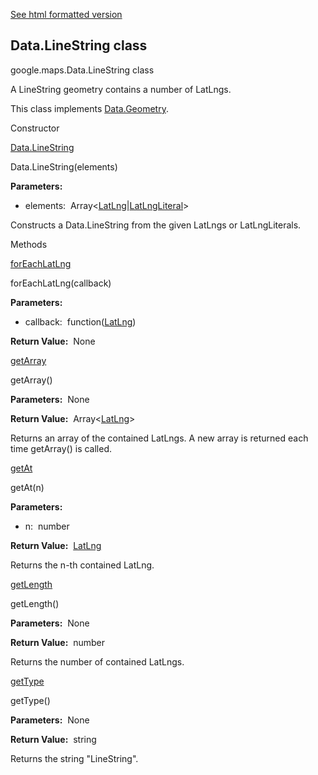 [See html formatted version](https://huasofoundries.github.io/google-maps-documentation/Data.LineString.html)


Data.LineString class
---------------------

google.maps.Data.LineString class

A LineString geometry contains a number of LatLngs.

This class implements [Data.Geometry](Data.Geometry.md).

Constructor

[Data.LineString](#Data.LineString.constructor)

Data.LineString(elements)

**Parameters:** 

*   elements:  Array<[LatLng](LatLng.md)|[LatLngLiteral](LatLngLiteral.md)\>

Constructs a Data.LineString from the given LatLngs or LatLngLiterals.

Methods

[forEachLatLng](#Data.LineString.forEachLatLng)

forEachLatLng(callback)

**Parameters:** 

*   callback:  function([LatLng](LatLng.md))

**Return Value:**  None

[getArray](#Data.LineString.getArray)

getArray()

**Parameters:**  None

**Return Value:**  Array<[LatLng](LatLng.md)\>

Returns an array of the contained LatLngs. A new array is returned each time getArray() is called.

[getAt](#Data.LineString.getAt)

getAt(n)

**Parameters:** 

*   n:  number

**Return Value:**  [LatLng](LatLng.md)

Returns the n\-th contained LatLng.

[getLength](#Data.LineString.getLength)

getLength()

**Parameters:**  None

**Return Value:**  number

Returns the number of contained LatLngs.

[getType](#Data.LineString.getType)

getType()

**Parameters:**  None

**Return Value:**  string

Returns the string "LineString".